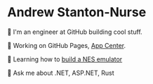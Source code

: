 # Andrew Stanton-Nurse

:wave: I'm an engineer at GitHub building cool stuff.

🔭 Working on GitHub Pages, [App Center](https://appcenter.ms/).

🌱 Learning how to [build a NES emulator](https://github.com/anurse/nest)

💬 Ask me about .NET, ASP.NET, Rust
